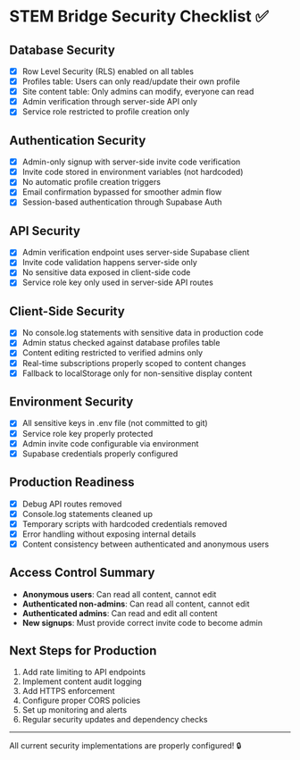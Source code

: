 # STEM Bridge Security Checklist ✅

## Database Security
- [x] Row Level Security (RLS) enabled on all tables
- [x] Profiles table: Users can only read/update their own profile
- [x] Site content table: Only admins can modify, everyone can read
- [x] Admin verification through server-side API only
- [x] Service role restricted to profile creation only

## Authentication Security
- [x] Admin-only signup with server-side invite code verification
- [x] Invite code stored in environment variables (not hardcoded)
- [x] No automatic profile creation triggers
- [x] Email confirmation bypassed for smoother admin flow
- [x] Session-based authentication through Supabase Auth

## API Security
- [x] Admin verification endpoint uses server-side Supabase client
- [x] Invite code validation happens server-side only
- [x] No sensitive data exposed in client-side code
- [x] Service role key only used in server-side API routes

## Client-Side Security
- [x] No console.log statements with sensitive data in production code
- [x] Admin status checked against database profiles table
- [x] Content editing restricted to verified admins only
- [x] Real-time subscriptions properly scoped to content changes
- [x] Fallback to localStorage only for non-sensitive display content

## Environment Security
- [x] All sensitive keys in .env file (not committed to git)
- [x] Service role key properly protected
- [x] Admin invite code configurable via environment
- [x] Supabase credentials properly configured

## Production Readiness
- [x] Debug API routes removed
- [x] Console.log statements cleaned up
- [x] Temporary scripts with hardcoded credentials removed
- [x] Error handling without exposing internal details
- [x] Content consistency between authenticated and anonymous users

## Access Control Summary
- **Anonymous users**: Can read all content, cannot edit
- **Authenticated non-admins**: Can read all content, cannot edit
- **Authenticated admins**: Can read and edit all content
- **New signups**: Must provide correct invite code to become admin

## Next Steps for Production
1. Add rate limiting to API endpoints
2. Implement content audit logging
3. Add HTTPS enforcement
4. Configure proper CORS policies
5. Set up monitoring and alerts
6. Regular security updates and dependency checks

---
All current security implementations are properly configured! 🔒
